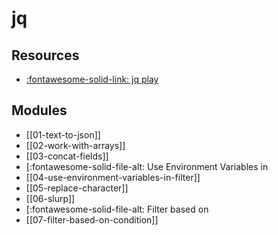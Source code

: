 jq
===

Resources
---

- [:fontawesome-solid-link: jq play][1]

<!-- Links -->
[1]: https://jqplay.org/

Modules
---

- [[01-text-to-json]]
- [[02-work-with-arrays]]
- [[03-concat-fields]]
- [:fontawesome-solid-file-alt: Use Environment Variables in
- [[04-use-environment-variables-in-filter]]
- [[05-replace-character]]
- [[06-slurp]]
- [:fontawesome-solid-file-alt: Filter based on
- [[07-filter-based-on-condition]]
